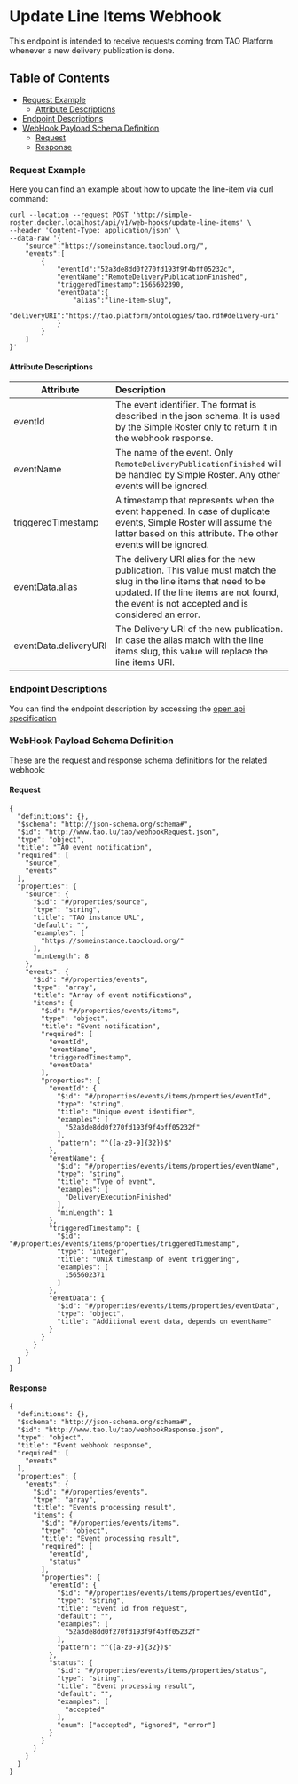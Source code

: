 # Update Line Items Webhook

This endpoint is intended to receive requests coming from TAO Platform whenever a new delivery publication is done.

## Table of Contents
- [Request Example](#request-example)
    - [Attribute Descriptions](#attribute-descriptions)
- [Endpoint Descriptions](#endpoint-descriptions)
- [WebHook Payload Schema Definition](#webHook-payload-schema-definition)
    - [Request](#request)
    - [Response](#response)

### Request Example

Here you can find an example about how to update the line-item via curl command:

```
curl --location --request POST 'http://simple-roster.docker.localhost/api/v1/web-hooks/update-line-items' \
--header 'Content-Type: application/json' \
--data-raw '{
	"source":"https://someinstance.taocloud.org/",
	"events":[
        {
			"eventId":"52a3de8dd0f270fd193f9f4bff05232c",
			"eventName":"RemoteDeliveryPublicationFinished",
			"triggeredTimestamp":1565602390,
			"eventData":{
				"alias":"line-item-slug",
				"deliveryURI":"https://tao.platform/ontologies/tao.rdf#delivery-uri"
			}
		}
	]
}'
```

#### Attribute Descriptions

| Attribute                 | Description                                                                                                                                                                                                                 |
| --------------------------|:----------------------------------------------------------------------------------------------------------------------------------------------------------------------------------------------------------------------------|
| eventId                   | The event identifier. The format is described in the json schema. It is used by the Simple Roster only to return it in the webhook response.                                                                                      |
| eventName                 | The name of the event. Only `RemoteDeliveryPublicationFinished` will be handled by Simple Roster. Any other events will be ignored.                                                                                         |
| triggeredTimestamp        | A timestamp that represents when the event happened. In case of duplicate events, Simple Roster will assume the latter based on this attribute. The other events will be ignored.                                           |
| eventData.alias           | The delivery URI alias for the new publication. This value must match the slug in the line items that need to be updated. If the line items are not found, the event is not accepted and is considered an error.            |
| eventData.deliveryURI     | The Delivery URI of the new publication. In case the alias match with the line items slug, this value will replace the line items URI.                                                                                      |


### Endpoint Descriptions

You can find the endpoint description by accessing the [open api specification](../../openapi/api_v1.yml)

### WebHook Payload Schema Definition

These are the request and response schema definitions for the related webhook:

#### Request
```
{
  "definitions": {},
  "$schema": "http://json-schema.org/schema#",
  "$id": "http://www.tao.lu/tao/webhookRequest.json",
  "type": "object",
  "title": "TAO event notification",
  "required": [
    "source",
    "events"
  ],
  "properties": {
    "source": {
      "$id": "#/properties/source",
      "type": "string",
      "title": "TAO instance URL",
      "default": "",
      "examples": [
        "https://someinstance.taocloud.org/"
      ],
      "minLength": 8
    },
    "events": {
      "$id": "#/properties/events",
      "type": "array",
      "title": "Array of event notifications",
      "items": {
        "$id": "#/properties/events/items",
        "type": "object",
        "title": "Event notification",
        "required": [
          "eventId",
          "eventName",
          "triggeredTimestamp",
          "eventData"
        ],
        "properties": {
          "eventId": {
            "$id": "#/properties/events/items/properties/eventId",
            "type": "string",
            "title": "Unique event identifier",
            "examples": [
              "52a3de8dd0f270fd193f9f4bff05232f"
            ],
            "pattern": "^([a-z0-9]{32})$"
          },
          "eventName": {
            "$id": "#/properties/events/items/properties/eventName",
            "type": "string",
            "title": "Type of event",
            "examples": [
              "DeliveryExecutionFinished"
            ],
            "minLength": 1
          },
          "triggeredTimestamp": {
            "$id": "#/properties/events/items/properties/triggeredTimestamp",
            "type": "integer",
            "title": "UNIX timestamp of event triggering",
            "examples": [
              1565602371
            ]
          },
          "eventData": {
            "$id": "#/properties/events/items/properties/eventData",
            "type": "object",
            "title": "Additional event data, depends on eventName"
          }
        }
      }
    }
  }
}
```

#### Response
```
{
  "definitions": {},
  "$schema": "http://json-schema.org/schema#",
  "$id": "http://www.tao.lu/tao/webhookResponse.json",
  "type": "object",
  "title": "Event webhook response",
  "required": [
    "events"
  ],
  "properties": {
    "events": {
      "$id": "#/properties/events",
      "type": "array",
      "title": "Events processing result",
      "items": {
        "$id": "#/properties/events/items",
        "type": "object",
        "title": "Event processing result",
        "required": [
          "eventId",
          "status"
        ],
        "properties": {
          "eventId": {
            "$id": "#/properties/events/items/properties/eventId",
            "type": "string",
            "title": "Event id from request",
            "default": "",
            "examples": [
              "52a3de8dd0f270fd193f9f4bff05232f"
            ],
            "pattern": "^([a-z0-9]{32})$"
          },
          "status": {
            "$id": "#/properties/events/items/properties/status",
            "type": "string",
            "title": "Event processing result",
            "default": "",
            "examples": [
              "accepted"
            ],
            "enum": ["accepted", "ignored", "error"]
          }
        }
      }
    }
  }
}
```

